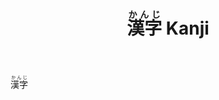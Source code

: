 ﻿---
layout: default
title: <ruby>漢字<rt>かんじ</rt></ruby> Kanji
nav_order: 1
---

<ruby>漢字<rt>かんじ</rt></ruby>
